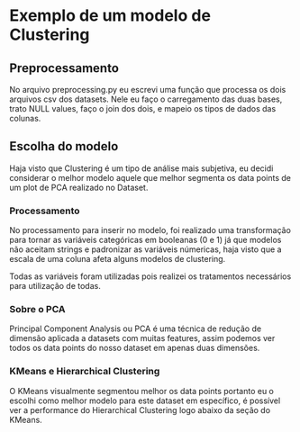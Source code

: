 # Exemplo de um modelo de Clustering

## Preprocessamento

No arquivo preprocessing.py eu escrevi uma função que processa os dois arquivos csv dos datasets. Nele eu faço o carregamento das duas bases, trato NULL values, faço o join dos dois, e mapeio os tipos de dados das colunas.

## Escolha do modelo

Haja visto que Clustering é um tipo de análise mais subjetiva, eu decidi considerar o melhor modelo aquele que melhor segmenta os data points de um plot de PCA realizado no Dataset.

### Processamento

No processamento para inserir no modelo, foi realizado uma transformação para tornar as variáveis categóricas em booleanas (0 e 1) já que modelos não aceitam strings e padronizar as variáveis númericas, haja visto que a escala de uma coluna afeta alguns modelos de clustering.

Todas as variáveis foram utilizadas pois realizei os tratamentos necessários para utilização de todas.

### Sobre o PCA

Principal Component Analysis ou PCA é uma técnica de redução de dimensão aplicada a datasets com muitas features, assim podemos ver todos os data points do nosso dataset em apenas duas dimensões.

### KMeans e Hierarchical Clustering

O KMeans visualmente segmentou melhor os data points portanto eu o escolhi como melhor modelo para este dataset em específico, é possível ver a performance do Hierarchical Clustering logo abaixo da seção do KMeans. 


